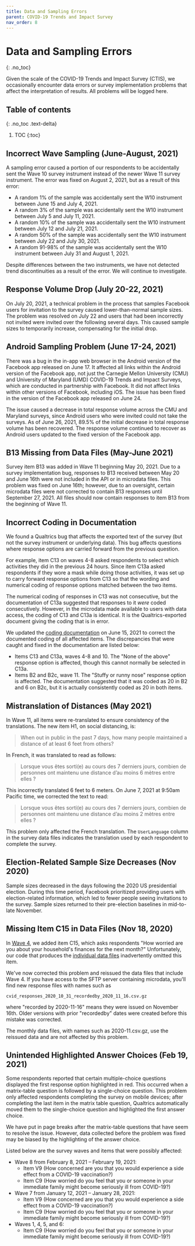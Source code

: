 ```yaml
---
title: Data and Sampling Errors
parent: COVID-19 Trends and Impact Survey
nav_order: 8
---
```


# Data and Sampling Errors
{: .no_toc}

Given the scale of the COVID-19 Trends and Impact Survey (CTIS), we occasionally
encounter data errors or survey implementation problems that affect the
interpretation of results. All problems will be logged here.

## Table of contents
{: .no_toc .text-delta}

1. TOC
{:toc}

## Incorrect Wave Sampling (June-August, 2021)

A sampling error caused a portion of our respondents to be accidentally sent the
Wave 10 survey instrument instead of the newer Wave 11 survey instrument. The
error was fixed on August 2, 2021, but as a result of this error:

* A random 1% of the sample was accidentally sent the W10 instrument between
  June 15 and July 4, 2021.
* A random 3% of the sample was accidentally sent the W10 instrument between
  July 5 and July 11, 2021.
* A random 10% of the sample was accidentally sent the W10 instrument between
  July 12 and July 21, 2021.
* A random 50% of the sample was accidentally sent the W10 instrument between
  July 22 and July 30, 2021.
* A random 91-98% of the sample was accidentally sent the W10 instrument between
  July 31 and August 1, 2021.

Despite differences between the two instruments, we have not detected trend
discontinuities as a result of the error. We will continue to investigate.

## Response Volume Drop (July 20-22, 2021)

On July 20, 2021, a technical problem in the process that samples Facebook users
for invitation to the survey caused lower-than-normal sample sizes. The problem
was resolved on July 22 and users that had been incorrectly not invited were
invited over the following several days. This caused sample sizes to temporarily
increase, compensating for the initial drop.

## Android Sampling Problem (June 17-24, 2021)

There was a bug in the in-app web browser in the Android version of the Facebook
app released on June 17. It affected all links within the Android version of the
Facebook app, not just the Carnegie Mellon University (CMU) and University of
Maryland (UMD) COVID-19 Trends and Impact Surveys, which are conducted in
partnership with Facebook. It did not affect links within other versions of
Facebook, including iOS. The issue has been fixed in the version of the Facebook
app released on June 24.

The issue caused a decrease in total response volume across the CMU and Maryland
surveys, since Android users who were invited could not take the surveys. As of
June 26, 2021, 89.5% of the initial decrease in total response volume has been
recovered. The response volume continued to recover as Android users updated to
the fixed version of the Facebook app.

## B13 Missing from Data Files (May-June 2021)

Survey item B13 was added in Wave 11 beginning May 20, 2021. Due to a survey
implementation bug, responses to B13 received between May 20 and June 16th were
not included in the API or in microdata files. This problem was fixed on June
16th; however, due to an oversight, certain microdata files were not corrected
to contain B13 responses until September 27, 2021. All files should now contain
responses to item B13 from the beginning of Wave 11.

## Incorrect Coding in Documentation

We found a Qualtrics bug that affects the exported text of the survey (but not
the survey instrument or underlying data). This bug affects questions where
response options are carried forward from the previous question.

For example, item C13 on waves 4-8 asked respondents to select which activities
they did in the previous 24 hours. Since item C13a asked respondents if they wore a 
mask while doing those activities, it was set up to carry forward response options 
from C13 so that the wording and numerical coding of response options matched 
between the two items.

The numerical coding of responses in C13 was not consecutive, but the 
documentation of C13a suggested that responses to it *were* coded consecutively. 
However, in the microdata made available to users with data access, the coding of
C13 and C13a is identical. It is the Qualtrics-exported document giving the coding 
that is in error.

We updated the [coding documentation](coding.md) on June 15, 2021 to correct the
documented coding of all affected items. The discrepancies that were caught and
fixed in the documentation are listed below:

- Items C13 and C13a, waves 4-8 and 10. The "None of the above" response option
  is affected, though this cannot normally be selected in C13a.
- Items B2 and B2c, wave 11. The "Stuffy or runny nose" response option is
  affected. The documentation suggested that it was coded as 20 in B2 and 6 on
  B2c, but it is actually consistently coded as 20 in both items.

## Mistranslation of Distances (May 2021)

In Wave 11, all items were re-translated to ensure consistency of the
translations. The new item H1, on social distancing, is:

> When out in public in the past 7 days, how many people maintained a distance
> of at least 6 feet from others?

In French, it was translated to read as follows:

> Lorsque vous êtes sorti(e) au cours des 7 derniers jours, combien de personnes
> ont maintenu une distance d’au moins 6 mètres entre elles ?

This incorrectly translated 6 feet to 6 meters. On June 7, 2021 at 9:50am
Pacific time, we corrected the text to read:

> Lorsque vous êtes sorti(e) au cours des 7 derniers jours, combien de personnes
> ont maintenu une distance d’au moins 2 mètres entre elles ?

This problem only affected the French translation. The `UserLanguage` column in
the survey data files indicates the translation used by each respondent to
complete the survey.

## Election-Related Sample Size Decreases (Nov 2020)

Sample sizes decreased in the days following the 2020 US presidential election.
During this time period, Facebook prioritized providing users with
election-related information, which led to fewer people seeing invitations to
the survey. Sample sizes returned to their pre-election baselines in mid-to-late
November.

## Missing Item C15 in Data Files (Nov 18, 2020)

In [Wave 4](coding.md), we added item C15, which asks respondents "How worried
are you about your household's finances for the next month?" Unfortunately, our
code that produces the [individual data files](survey-files.md) inadvertently
omitted this item.

We've now corrected this problem and reissued the data files that include
Wave 4. If you have access to the SFTP server containing microdata, you'll find
new response files with names such as

    cvid_responses_2020_10_31_recordedby_2020_11_16.csv.gz

where "recorded by 2020-11-16" means they were issued on November 16th. Older
versions with prior "recordedby" dates were created before this mistake was
corrected.

The monthly data files, with names such as 2020-11.csv.gz, use the reissued data
and are not affected by this problem.

## Unintended Highlighted Answer Choices (Feb 19, 2021)

Some respondents reported that certain multiple-choice questions displayed the
first response option highlighted in red. This occurred when a matrix-table
question is followed by a single-choice question. This problem only affected
respondents completing the survey on mobile devices; after completing the last
item in the matrix table question, Qualtrics automatically moved them to the
single-choice question and highlighted the first answer choice.

We have put in page breaks after the matrix-table questions that have seem to
resolve the issue. However, data collected before the problem was fixed may be
biased by the highlighting of the answer choice.

Listed below are the survey waves and items that were possibly affected:

* Wave 8 from February 8, 2021 – February 19, 2021:
  * Item V9 (How concerned are you that you would experience a side effect from
    a COVID-19 vaccination?)
  * Item C9 (How worried do you feel that you or someone in your immediate
    family might become seriously ill from COVID-19?)
* Wave 7 from January 12, 2021 – January 28, 2021:
  * Item V9 (How concerned are you that you would experience a side effect from
    a COVID-19 vaccination?)
  * Item C9 (How worried do you feel that you or someone in your immediate
    family might become seriously ill from COVID-19?)
* Waves 1, 4, 5, and 6:
  * Item C9 (How worried do you feel that you or someone in your immediate
    family might become seriously ill from COVID-19?)
